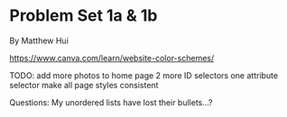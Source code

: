 # Problem Set 1a & 1b

By Matthew Hui

https://www.canva.com/learn/website-color-schemes/

TODO:
add more photos to home page
2 more ID selectors
one attribute selector
make all page styles consistent

Questions:
My unordered lists have lost their bullets...?

